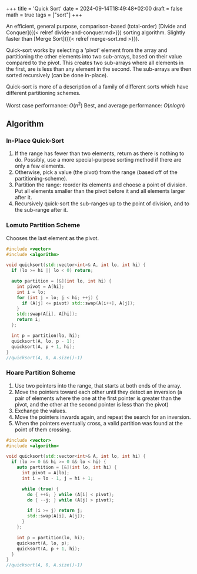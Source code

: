 +++
title = 'Quick Sort'
date = 2024-09-14T18:49:48+02:00
draft = false
math = true
tags = ["sort"]
+++

An efficient, general purpose, comparison-based (total-order)
[Divide and Conquer]({{< relref divide-and-conquer.md>}}) sorting algorithm.
Slightly faster than [Merge Sort]({{< relref merge-sort.md >}}).

Quick-sort works by selecting a 'pivot' element from the array and partitioning
the other elements into two sub-arrays, based on their value compared to the pivot.
This creates two sub-arrays where all elements in the first,
are is less than any element in the second.
The sub-arrays are then sorted recursively (can be done in-place).

Quick-sort is more of a description of a family of different sorts
which have different partitioning schemes.

Worst case performance: $O(n^2)$
Best, and average performance: $O(nlogn)$

## Algorithm

### In-Place Quick-Sort

1. If the range has fewer than two elements, return as there is nothing to do.
   Possibly, use a more special-purpose sorting method if there are only a few elements.
2. Otherwise, pick a value (the pivot) from the range (based off of the partitioning-scheme).
3. Partition the range: reorder its elements and choose a point of division. Put all elements smaller than the pivot
   before it and all elements larger after it.
4. Recursively quick-sort the sub-ranges up to the point of division, and to the sub-range after it.

### Lomuto Partition Scheme

Chooses the last element as the pivot.

```cpp
#include <vector>
#include <algorithm>

void quicksort(std::vector<int>& A, int lo, int hi) {
  if (lo >= hi || lo < 0) return;

  auto partition = [&](int lo, int hi) {
    int pivot = A[hi];
    int i = lo;
    for (int j = lo; j < hi; ++j) {
      if (A[j] <= pivot) std::swap(A[i++], A[j]);
    }
    std::swap(A[i], A[hi]);
    return i;
  };

  int p = partition(lo, hi);
  quicksort(A, lo, p - 1);
  quicksort(A, p + 1, hi);
}
//quicksort(A, 0, A.size()-1)
```

### Hoare Partition Scheme

1. Use two pointers into the range, that starts at both ends of the array.
2. Move the pointers toward each other until they detect an inversion
   (a pair of elements where the one at the first pointer is greater than the pivot,
   and the other at the second pointer is less than the pivot)
3. Exchange the values.
4. Move the pointers inwards again, and repeat the search for an inversion.
5. When the pointers eventually cross, a valid partition was found
   at the point of them crossing.

```cpp
#include <vector>
#include <algorithm>

void quicksort(std::vector<int>& A, int lo, int hi) {
  if (lo >= 0 && hi >= 0 && lo < hi) {
    auto partition = [&](int lo, int hi) {
      int pivot = A[lo];
      int i = lo - 1, j = hi + 1;

      while (true) {
        do { ++i; } while (A[i] < pivot);
        do { --j; } while (A[j] > pivot);

        if (i >= j) return j;
        std::swap(A[i], A[j]);
      }
    };

    int p = partition(lo, hi);
    quicksort(A, lo, p);
    quicksort(A, p + 1, hi);
  }
}
//quicksort(A, 0, A.size()-1)
```
